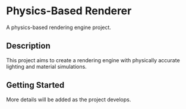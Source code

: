# Physics-Based Renderer

A physics-based rendering engine project.

## Description

This project aims to create a rendering engine with physically accurate lighting and material simulations.

## Getting Started

More details will be added as the project develops.
